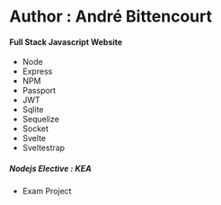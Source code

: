 # Author : André Bittencourt

#### Full Stack Javascript Website
 - Node
 - Express
 - NPM
 - Passport
 - JWT
 - Sqlite
 - Sequelize
 - Socket
 - Svelte
 - Sveltestrap

##### Nodejs Elective : KEA
 - Exam Project